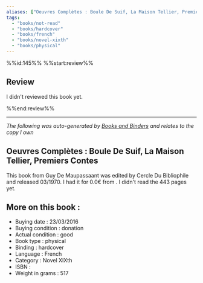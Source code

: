 ```yaml
---
aliases: ["Oeuvres Complètes : Boule De Suif, La Maison Tellier, Premiers Contes"] 
tags: 
  - "books/not-read" 
  - "books/hardcover" 
  - "books/french"
  - "books/novel-xixth"
  - "books/physical"
---
```

%%id:145%%
%%start:review%%
## Review
I didn't reviewed this book yet. 

%%end:review%%

---
_The following was auto-generated by [Books and Binders](Books%20and%20Binders.md) and relates to the copy I own_
## Oeuvres Complètes : Boule De Suif, La Maison Tellier, Premiers Contes
This book from Guy De Maupassaant was edited by Cercle Du Bibliophile and released 03/1970. I had it for 0.0€ from . I didn't read the 443 pages yet.

## More on this book :
- Buying date : 23/03/2016
- Buying condition : donation
- Actual condition : good
- Book type : physical
- Binding : hardcover
- Language : French
- Category : Novel XIXth
- ISBN : 
- Weight in grams : 517
